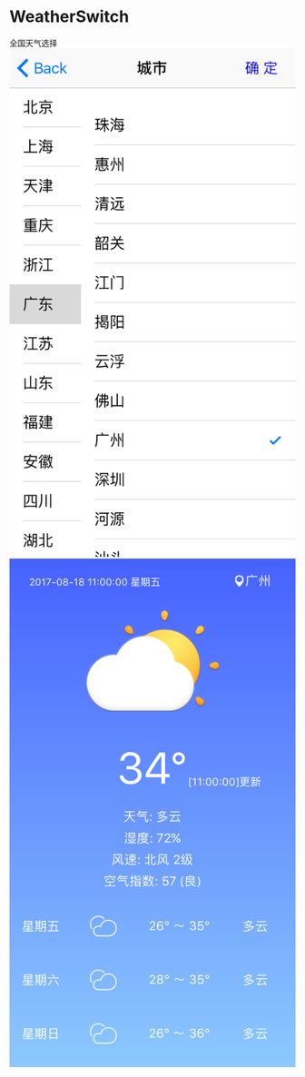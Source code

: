 # WeatherSwitch
全国天气选择
![Alt text](https://github.com/wutao66/WeatherSwitch/blob/master/Screenshots/1.png)
![Alt text](https://github.com/wutao66/WeatherSwitch/blob/master/Screenshots/2.png)
